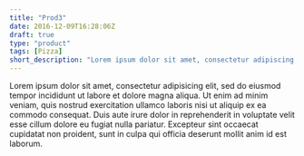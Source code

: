 ```yaml
---
title: "Prod3"
date: 2016-12-09T16:28:06Z
draft: true
type: "product"
tags: [Pizza]
short_description: "Lorem ipsum dolor sit amet, consectetur adipiscing elit, sed do eiusmod tempor incididunt ut labore et dolore magna aliqua."
---
```


Lorem ipsum dolor sit amet, consectetur adipisicing elit, sed do eiusmod
tempor incididunt ut labore et dolore magna aliqua. Ut enim ad minim veniam,
quis nostrud exercitation ullamco laboris nisi ut aliquip ex ea commodo
consequat. Duis aute irure dolor in reprehenderit in voluptate velit esse
cillum dolore eu fugiat nulla pariatur. Excepteur sint occaecat cupidatat non
proident, sunt in culpa qui officia deserunt mollit anim id est laborum.